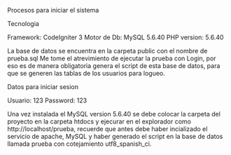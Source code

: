 Procesos para iniciar el sistema


Tecnologia

Framework: CodeIgniter 3
Motor de Db: MySQL 5.6.40
PHP version: 5.6.40

La base de datos se encuentra en la carpeta public con el nombre de prueba.sql
Me tome el atrevimiento de ejecutar la prueba con Login, por eso es de manera obligatoria genera el script de esta base de datos, para que se generen las tablas de los usuarios para logueo.

Datos para iniciar sesion

Usuario: 123
Password: 123

Una vez instalada el MySQL version 5.6.40 se debe colocar la carpeta del proyecto en la carpeta htdocs y ejecurar en el explorador como http://localhost/prueba, recuerde que antes debe haber incializado el servicio de apache, MySQL y haber generado el script en la base de datos llamada prueba con cotejamiento utf8_spanish_ci.



